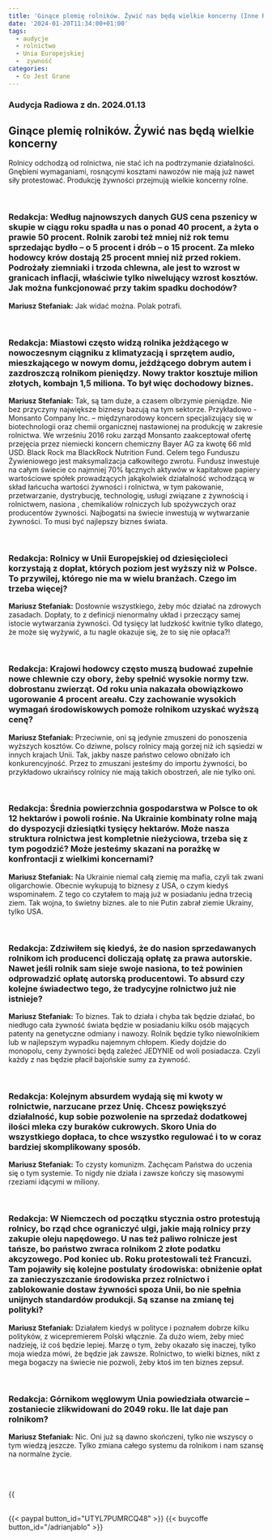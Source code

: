 ```yaml
---
title: 'Ginące plemię rolników. Żywić nas będą wielkie koncerny (Inne Radio, 20 sty 2024)'
date: '2024-01-20T11:34:00+01:00'
tags:
  - audycje
  - rolnictwo
  - Unia Europejskiej
  -  zywność
categories:
  - Co Jest Grane
---
```

### Audycja Radiowa z dn. 2024.01.13

## Ginące plemię rolników. Żywić nas będą wielkie koncerny

Rolnicy odchodzą od rolnictwa, nie stać ich na podtrzymanie działalności. Gnębieni wymaganiami, rosnącymi kosztami nawozów nie mają już nawet siły protestować. Produkcję żywności przejmują wielkie koncerny rolne.

<br>

### Redakcja: Według najnowszych danych GUS cena pszenicy w skupie w ciągu roku spadła u nas o ponad 40 procent, a żyta o prawie 50 procent. Rolnik zarobi też mniej niż rok temu sprzedając bydło – o 5 procent i drób – o 15 procent. Za mleko hodowcy krów dostają 25 procent mniej niż przed rokiem. Podrożały  ziemniaki i trzoda chlewna, ale jest to wzrost w granicach inflacji, właściwie tylko niwelujący wzrost kosztów. Jak można funkcjonować przy takim spadku dochodów?

**Mariusz Stefaniak:** Jak widać można. Polak potrafi.

<br>

### Redakcja: Miastowi często widzą rolnika jeżdżącego w nowoczesnym ciągniku z klimatyzacją i sprzętem audio, mieszkającego w nowym domu, jeżdżącego dobrym autem i zazdroszczą rolnikom pieniędzy.  Nowy traktor kosztuje milion złotych, kombajn 1,5 miliona. To był więc dochodowy biznes.

**Mariusz Stefaniak:** Tak, są tam duże, a czasem olbrzymie pieniądze. Nie bez przyczyny największe biznesy bazują na tym sektorze. Przykładowo - Monsanto Company Inc. – międzynarodowy koncern specjalizujący się w biotechnologii oraz chemii organicznej nastawionej na produkcję w zakresie rolnictwa. We wrześniu 2016 roku zarząd Monsanto zaakceptował ofertę przejęcia przez niemiecki koncern chemiczny Bayer AG za kwotę 66 mld USD. Black Rock ma BlackRock Nutrition Fund. Celem tego Funduszu Żywieniowego jest maksymalizacja całkowitego zwrotu. Fundusz inwestuje na całym świecie co najmniej 70% łącznych aktywów w kapitałowe papiery wartościowe spółek prowadzących jakąkolwiek działalność wchodzącą w skład łańcucha wartości żywności i rolnictwa, w tym pakowanie, przetwarzanie, dystrybucję, technologię, usługi związane z żywnością i rolnictwem, nasiona , chemikaliów rolniczych lub spożywczych oraz producentów żywności. Najbogatsi na świecie inwestują w wytwarzanie żywności. To musi być najlepszy biznes świata.

<br>

### Redakcja: Rolnicy w Unii Europejskiej od dziesięcioleci korzystają z dopłat, których poziom jest wyższy niż w Polsce. To przywilej, którego nie ma w wielu branżach. Czego im trzeba więcej?

**Mariusz Stefaniak:** Dosłownie wszystkiego, żeby móc działać na zdrowych zasadach. Dopłaty, to z definicji nienormalny układ i przeczący samej istocie wytwarzania żywności. Od tysięcy lat ludzkość kwitnie tylko dlatego, że może się wyżywić, a tu nagle okazuje się, że to się nie opłaca?!

<br>

### Redakcja: Krajowi hodowcy często muszą budować zupełnie nowe chlewnie czy obory, żeby spełnić wysokie normy tzw. dobrostanu zwierząt. Od roku unia nakazała obowiązkowo ugorowanie 4 procent areału. Czy zachowanie wysokich wymagań środowiskowych pomoże rolnikom uzyskać wyższą cenę?

**Mariusz Stefaniak:** Przeciwnie, oni są jedynie zmuszeni do ponoszenia wyższych kosztów. Co dziwne, polscy rolnicy mają gorzej niż ich sąsiedzi w innych krajach Unii. Tak, jakby nasze państwo celowo obniżało ich konkurencyjność. Przez to zmuszani jesteśmy do importu żywności, bo przykładowo ukraińscy rolnicy nie mają takich obostrzeń, ale nie tylko oni.

<br>

### Redakcja: Średnia powierzchnia gospodarstwa w Polsce to ok 12 hektarów i powoli rośnie. Na Ukrainie kombinaty rolne mają do dyspozycji dziesiątki tysięcy hektarów. Może nasza struktura rolnictwa jest kompletnie nieżyciowa, trzeba się z tym pogodzić? Może jesteśmy skazani na porażkę w konfrontacji z wielkimi koncernami?

**Mariusz Stefaniak:** Na Ukrainie niemal całą ziemię ma mafia, czyli tak zwani oligarchowie. Obecnie wykupują to biznesy z USA, o czym kiedyś wspominałem.  Z tego co czytałem to mają już w posiadaniu jedna trzecią ziem. Tak wojna, to świetny biznes. ale to nie Putin zabrał ziemie Ukrainy, tylko USA.

<br>

### Redakcja: Zdziwiłem się kiedyś, że do nasion sprzedawanych rolnikom ich producenci doliczają opłatę za prawa autorskie. Nawet jeśli rolnik sam sieje swoje nasiona, to też powinien odprowadzić opłatę autorską producentowi. To absurd czy kolejne świadectwo tego, że tradycyjne rolnictwo już nie istnieje?

**Mariusz Stefaniak:** To biznes. Tak to działa i chyba tak będzie działać, bo niedługo cała żywność świata będzie w posiadaniu kilku osób mających patenty na genetyczne odmiany i nawozy. Rolnik będzie tylko niewolnikiem lub w najlepszym wypadku najemnym chłopem.
Kiedy dojdzie do monopolu, ceny żywności będą zależeć JEDYNIE od woli posiadacza. Czyli każdy z nas będzie płacił bajońskie sumy za żywność.

<br>

### Redakcja: Kolejnym absurdem wydają się mi kwoty w rolnictwie, narzucane przez Unię. Chcesz powiększyć działalność, kup sobie pozwolenie na sprzedaż dodatkowej ilości mleka czy buraków cukrowych. Skoro Unia do wszystkiego dopłaca, to chce wszystko regulować i to w coraz bardziej skomplikowany sposób.

**Mariusz Stefaniak:** To czysty komunizm. Zachęcam Państwa do uczenia się o tym systemie. To nigdy nie działa i zawsze kończy się masowymi rzeziami idącymi w miliony. 

<br>

### Redakcja: W Niemczech od początku stycznia ostro protestują rolnicy, bo rząd chce ograniczyć ulgi, jakie mają rolnicy przy zakupie oleju napędowego. U nas też paliwo rolnicze jest tańsze, bo państwo zwraca rolnikom 2 złote podatku akcyzowego. Pod koniec ub. Roku protestowali też Francuzi. Tam pojawiły się kolejne postulaty środowiska: obniżenie opłat za zanieczyszczanie środowiska przez rolnictwo i zablokowanie dostaw żywności spoza Unii, bo nie spełnia unijnych standardów produkcji. Są szanse na zmianę tej polityki?
 
**Mariusz Stefaniak:** Działałem kiedyś w polityce i poznałem dobrze kilku polityków, z wicepremierem Polski włącznie. Za dużo wiem, żeby mieć nadzieję, iż coś będzie lepiej. Marzę o tym, żeby okazało się inaczej, tylko moja wiedza mówi, że będzie jak zawsze. Rolnictwo, to wielki biznes, nikt z mega bogaczy na świecie nie pozwoli, żeby ktoś im ten biznes zepsuł.

<br>

### Redakcja: Górnikom węglowym Unia powiedziała otwarcie – zostaniecie zlikwidowani do 2049 roku. Ile lat daje pan rolnikom?

**Mariusz Stefaniak:** Nic. Oni już są dawno skończeni, tylko nie wszyscy o tym wiedzą jeszcze. Tylko zmiana całego systemu da rolnikom i nam szansę na normalne życie.

<br>
<br>

{{<audio src="audio/CJG_50_2024_01_20.mp3" caption="Zapis audycji CJG, publikowanej na łamach Innego Radia Głuchołazy w dniu 20 stycznia 2024">}}

<br>
{{< paypal button_id="UTYL7PUMRCQ48" >}}
{{< buycoffe button_id="/adrianjablo" >}}
